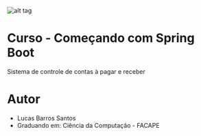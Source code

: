 ![alt tag](https://raw.githubusercontent.com/lucasbarrossantos/SpringBootAndMaterialize/master/index.png)

# Curso - Começando com Spring Boot
Sistema de controle de contas à pagar e receber

# Autor
* Lucas Barros Santos
* Graduando em: Ciência da Computação - FACAPE
